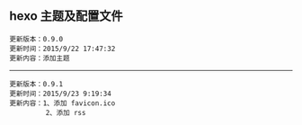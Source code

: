 ## hexo 主题及配置文件 ##

    更新版本：0.9.0
    更新时间：2015/9/22 17:47:32
    更新内容：添加主题

----------

    更新版本：0.9.1
    更新时间：2015/9/23 9:19:34
    更新内容：1、添加 favicon.ico
			 2、添加 rss